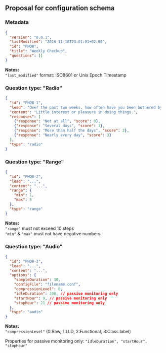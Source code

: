## Proposal for configuration schema

### Metadata
```json
{
  "version": "0.0.1",
  "lastModified": "2016-11-18T23:01:01+02:00",
  "id": "PHQ8",
  "title": "Weekly Checkup",
  "questions": []
}
```
**Notes:**  
`"last_modified"` format: ISO8601 or Unix Epoch Timestamp

### Question type: "Radio"
```json
{
  "id": "PHQ8-1",
  "lead": "Over the past two weeks, how often have you been bothered by any of the following problems?",
  "content": "Little interest or pleasure in doing things.",
  "responses": [
    {"response": "Not at all", "score": 0},
    {"response": "Several days", "score": 1},
    {"response": "More than half the days", "score": 2},
    {"response": "Nearly every day", "score": 3}
  ],
  "type": "radio"
}
```

### Question type: "Range"
```json
{
  "id": "PHQ8-2",
  "lead": "...",
  "content": "...",
  "range": {
    "min": 1,
    "max": 5
  },
  "type": "range"
}
```
**Notes:**  
`"range"` must not exceed 10 steps  
`"min"` & `"max"` must not have negative numbers  

### Question type: "Audio"
```json
{
  "id": "PHQ8-3",
  "lead": "...",
  "content": "...",
  "options": {
    "sampleDuration": 30,
    "configFile": "filename.conf",
    "compressionLevel": 0,
    "idleDuration": 300, // passive monitoring only
    "startHour": 9, // passive monitoring only
    "stopHour": 21 // passive monitoring only
  },
  "type": "audio"
}
```
**Notes:**  
`"compressionLevel"` (0:Raw, 1:LLD, 2:Functional, 3:Class label)

Properties for passive monitoring only:
`"idleDuration", "startHour", "stopHour"`

